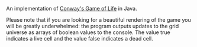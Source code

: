 An implementation of [Conway's Game of Life](https://en.wikipedia.org/wiki/Conway's_Game_of_Life) in Java.

Please note that if you are looking for a beautiful rendering of the game you will be greatly underwhelmed:
the program outputs updates to the grid universe as arrays of boolean values to the console.
The value true indicates a live cell and the value false indicates a dead cell.
